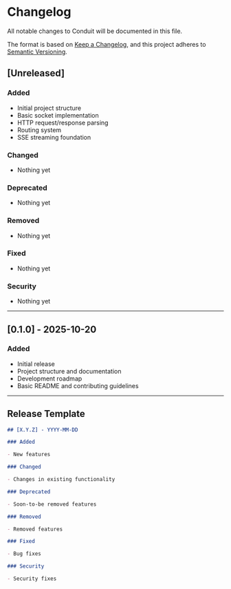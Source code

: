# Changelog

All notable changes to Conduit will be documented in this file.

The format is based on [Keep a Changelog](https://keepachangelog.com/en/1.0.0/),
and this project adheres to [Semantic Versioning](https://semver.org/spec/v2.0.0.html).

## [Unreleased]

### Added

- Initial project structure
- Basic socket implementation
- HTTP request/response parsing
- Routing system
- SSE streaming foundation

### Changed

- Nothing yet

### Deprecated

- Nothing yet

### Removed

- Nothing yet

### Fixed

- Nothing yet

### Security

- Nothing yet

---

## [0.1.0] - 2025-10-20

### Added

- Initial release
- Project structure and documentation
- Development roadmap
- Basic README and contributing guidelines

---

## Release Template

```markdown
## [X.Y.Z] - YYYY-MM-DD

### Added

- New features

### Changed

- Changes in existing functionality

### Deprecated

- Soon-to-be removed features

### Removed

- Removed features

### Fixed

- Bug fixes

### Security

- Security fixes
```
